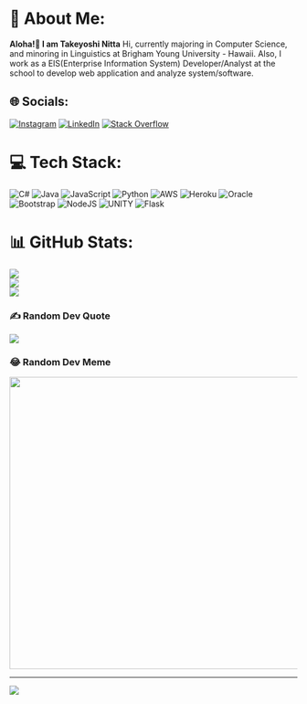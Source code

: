 # 💫 About Me:
__Aloha!🤙 I am Takeyoshi Nitta__
Hi, currently majoring in Computer Science, and minoring in Linguistics at Brigham Young University - Hawaii. Also, I work as a EIS(Enterprise Information System) Developer/Analyst at the school to develop web application and analyze system/software.

## 🌐 Socials:
[![Instagram](https://img.shields.io/badge/Instagram-%23E4405F.svg?logo=Instagram&logoColor=white)](https://instagram.com/nittakeyoshi) [![LinkedIn](https://img.shields.io/badge/LinkedIn-%230077B5.svg?logo=linkedin&logoColor=white)](https://linkedin.com/in/takeyoshi-nitta) [![Stack Overflow](https://img.shields.io/badge/-Stackoverflow-FE7A16?logo=stack-overflow&logoColor=white)](https://stackoverflow.com/users/takeyoshi-nitta) 

# 💻 Tech Stack:
![C#](https://img.shields.io/badge/c%23-%23239120.svg?style=for-the-badge&logo=c-sharp&logoColor=white) ![Java](https://img.shields.io/badge/java-%23ED8B00.svg?style=for-the-badge&logo=java&logoColor=white) ![JavaScript](https://img.shields.io/badge/javascript-%23323330.svg?style=for-the-badge&logo=javascript&logoColor=%23F7DF1E) ![Python](https://img.shields.io/badge/python-3670A0?style=for-the-badge&logo=python&logoColor=ffdd54) ![AWS](https://img.shields.io/badge/AWS-%23FF9900.svg?style=for-the-badge&logo=amazon-aws&logoColor=white) ![Heroku](https://img.shields.io/badge/heroku-%23430098.svg?style=for-the-badge&logo=heroku&logoColor=white) ![Oracle](https://img.shields.io/badge/Oracle-F80000?style=for-the-badge&logo=oracle&logoColor=white) ![Bootstrap](https://img.shields.io/badge/bootstrap-%23563D7C.svg?style=for-the-badge&logo=bootstrap&logoColor=white) ![NodeJS](https://img.shields.io/badge/node.js-6DA55F?style=for-the-badge&logo=node.js&logoColor=white) ![UNITY](https://img.shields.io/badge/Unity-%2320232a.svg?style=for-the-badge&logo=unity&logoColor=white) ![Flask](https://img.shields.io/badge/flask-%23000.svg?style=for-the-badge&logo=flask&logoColor=white)
# 📊 GitHub Stats:
![](https://github-readme-stats.vercel.app/api?username=takeyoshinitta&theme=tokyonight&hide_border=false&include_all_commits=true&count_private=true)<br/>
![](https://github-readme-streak-stats.herokuapp.com/?user=takeyoshinitta&theme=tokyonight&hide_border=false)<br/>
![](https://github-readme-stats.vercel.app/api/top-langs/?username=takeyoshinitta&theme=tokyonight&hide_border=false&include_all_commits=true&count_private=true&layout=compact)

### ✍️ Random Dev Quote
![](https://quotes-github-readme.vercel.app/api?type=horizontal&theme=tokyonight)

### 😂 Random Dev Meme
<img src="https://random-memer.herokuapp.com/" width="512px"/>

---
[![](https://visitcount.itsvg.in/api?id=takeyoshinitta&icon=0&color=1)](https://visitcount.itsvg.in)

<!-- Proudly created with GPRM ( https://gprm.itsvg.in ) -->
